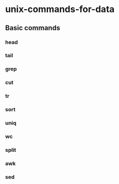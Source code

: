 # unix-commands-for-data

## Basic commands

### head
### tail
### grep
### cut
### tr
### sort
### uniq
### wc
### split
### awk
### sed

